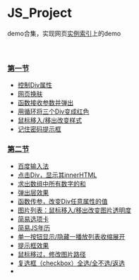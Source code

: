 # JS_Project
demo合集，实现网页[实例索引](http://www.fgm.cc/learn/)上的demo
</br></br></br>

### [第一节](https://github.com/nasnan/JS_Project/tree/master/chapter1)
* [控制Div属性](https://github.com/nasnan/JS_Project/tree/master/chapter1/divControl)
* [网页换肤](https://github.com/nasnan/JS_Project/tree/master/chapter1/changeBgcolor)
* [函数接收参数并弹出](https://github.com/nasnan/JS_Project/tree/master/chapter1/alertArg)
* [用循环将三个Div变成红色](https://github.com/nasnan/JS_Project/tree/master/chapter1/changeDivColor)
* [鼠标移入/移出改变样式](https://github.com/nasnan/JS_Project/tree/master/chapter1/mouseMoveChBg)
* [记住密码提示框](https://github.com/nasnan/JS_Project/tree/master/chapter1/remPwd)

### [第二节](https://github.com/nasnan/JS_Project/tree/master/chapter2)
* [百度输入法](https://github.com/nasnan/JS_Project/tree/master/chapter2/baidusrf)
* [点击Div，显示其innerHTML](https://github.com/nasnan/JS_Project/tree/master/chapter2/dspInHTML)
* [求出数组中所有数字的和](https://github.com/nasnan/JS_Project/tree/master/chapter2/addAnswer)
* [弹出层效果](https://github.com/nasnan/JS_Project/tree/master/chapter2/popblock)
* [函数传参，改变Div任意属性的值](https://github.com/nasnan/JS_Project/tree/master/chapter2/agmchangediv)
* [图片列表：鼠标移入/移出改变图片透明度](https://github.com/nasnan/JS_Project/tree/master/chapter2/changeOpacity)
* [简易选项卡](https://github.com/nasnan/JS_Project/tree/master/chapter2/chooseList)
* [简易JS年历](https://github.com/nasnan/JS_Project/tree/master/chapter2/calendar)
* [单一按钮显示/隐藏一播放列表收缩展开]()
* [提示框效果](https://github.com/nasnan/JS_Project/tree/master/chapter2/calendar)
* [鼠标移过，修改图片路径]()
* [复选框（checkbox）全选/全不选/返选]()
* []()
